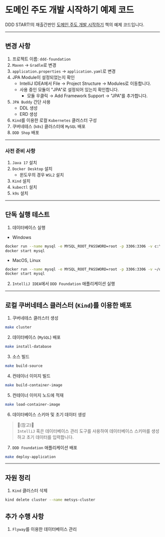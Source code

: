 # 도메인 주도 개발 시작하기 예제 코드

DDD START!의 재출간판인 [도메인 주도 개발 시작하기](https://www.hanbit.co.kr/store/books/look.php?p_code=B4309942517) 책의 예제 코드입니다.

---

## 변경 사항
1. 프로젝트 이름: `ddd-foundation`
2. `Maven` -> `Gradle`로 변경
3. `application.properties` -> `application.yaml`로 변경
4. JPA Module이 설정되었는지 확인
   * IntelliJ IDEA에서 File → Project Structure → Modules로 이동합니다.
   * 사용 중인 모듈이 "JPA"로 설정되어 있는지 확인합니다. 
     * 모듈 우클릭 → Add Framework Support → "JPA"를 추가합니다.
5. `JPA Buddy` 간단 사용
   * DDL 생성
   * ERD 생성
6. `Kind`를 이용한 로컬 `Kubernetes` 클러스터 구성
7. 쿠버네테스 (`k8s`) 클러스터에 `MySQL` 배포
8. `DDD Shop` 배포

---

### 사전 준비 사항

1. `Java 17` 설치
2. `Docker Desktop` 설치
   * 윈도우의 경우 `WSL2` 설치
3. `Kind` 설치
4. `kubectl` 설치
5. `k9s` 설치

---

## 단독 실행 테스트

1. 데이터베이스 실행

* Windows

```bash
docker run --name mysql -e MYSQL_ROOT_PASSWORD=root -p 3306:3306 -v c:\work\mysqldata:/var/lib/mysql mysql:8.0.27
docker start mysql
```

* MacOS, Linux
```bash
docker run --name mysql -e MYSQL_ROOT_PASSWORD=root -p 3306:3306 -v ~/data/mysql:/var/lib/mysql mysql:8.0.27
docker start mysql
```

2. `IntelliJ IDEA`에서 `DDD Foundation` 애플리케이션 실행

---

## 로컬 쿠버네테스 클러스터 (`Kind`)를 이용한 배포

1. 쿠버네테스 클러스터 생성

```bash
make cluster
```

2. 데이터베이스 (`MySQL`) 배포

```bash
make install-database
```

3. 소스 빌드

```bash
make build-source
```

4. 컨테이너 이미지 빌드

```bash
make build-container-image
```
5. 컨테이너 이미지 노드에 적재

```bash
make load-container-image
````

6. 데이터베이스 스키마 및 초기 데이터 생성

> 📌(참고)📌<br>
> `IntelliJ` 혹은 데이터베이스 관리 도구를 사용하여 데이터베이스 스키마를 생성하고 초기 데이터를 입력합니다.

7. `DDD Foundation` 애플리케이션 배포

```bash
make deploy-application
```

---

## 자원 정리
1. `Kind` 클러스터 삭제

```bash
kind delete cluster --name metsys-cluster
```


## 추가 수행 사항
1. `Flyway`를 이용한 데이터베이스 관리
